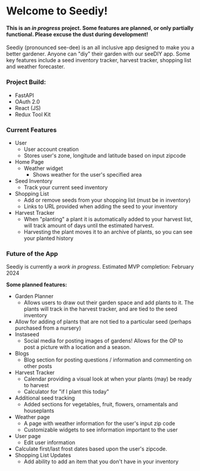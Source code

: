 # Welcome to Seediy!

#### This is an _in progress_ project. Some features are planned, or only partially functional. Please excuse the dust during development!

Seediy (pronounced see-dee) is an all inclusive app designed to make you a better gardener. Anyone can "diy" their garden with our seeDIY app. Some key features include a seed inventory tracker, harvest tracker, shopping list and weather forecaster.

### Project Build:

- FastAPI
- OAuth 2.0
- React (JS)
- Redux Tool Kit

### Current Features

- User
  - User account creation
  - Stores user's zone, longitude and latitude based on input zipcode
- Home Page
  - Weather widget
    - Shows weather for the user's specified area
- Seed Inventory
  - Track your current seed inventory
- Shopping List
  - Add or remove seeds from your shopping list (must be in inventory)
  - Links to URL provided when adding the seed to your inventory
- Harvest Tracker
  - When "planting" a plant it is automatically added to your harvest list, will track amount of days until the estimated harvest.
  - Harvesting the plant moves it to an archive of plants, so you can see your planted history

### Future of the App

Seediy is currently a _work in progress_. Estimated MVP completion: February 2024

**Some planned features:**

- Garden Planner
  - Allows users to draw out their garden space and add plants to it. The plants will track in the harvest tracker, and are tied to the seed inventory
- Allow for adding of plants that are not tied to a particular seed (perhaps purchased from a nursery)
- Instaseed
  - Social media for posting images of gardens! Allows for the OP to post a picture with a location and a season.
- Blogs
  - Blog section for posting questions / information and commenting on other posts
- Harvest Tracker
  - Calendar providing a visual look at when your plants (may) be ready to harvest
  - Calculator for "if I plant this today"
- Additional seed tracking
  - Added sections for vegetables, fruit, flowers, ornamentals and houseplants
- Weather page
  - A page with weather information for the user's input zip code
  - Customizable widgets to see information important to the user
- User page
  - Edit user information
- Calculate first/last frost dates based upon the user's zipcode.
- Shopping List Updates
  - Add ability to add an item that you don't have in your inventory
